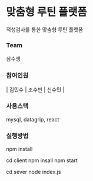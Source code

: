 # 맞춤형 루틴 플랫폼
적성검사를 통한 맞춤형 루틴 플랫폼


### Team
삼수생

### 참여인원
| 김민수 | 조수빈 | 신수민 |

### 사용스택
mysql, datagrip, react


### 실행방법
npm install

cd client
npm insall
npm start

cd sever
node index.js